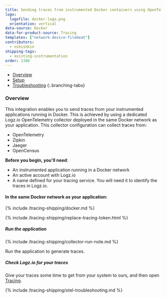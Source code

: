 ```yaml
---
title: Sending traces from instrumented Docker containers using OpenTelemetry
logo:
  logofile: docker-logo.png
  orientation: vertical
data-source: Docker
data-for-product-source: Tracing
templates: ["network-device-filebeat"]
contributors:
  - nshishkin
shipping-tags:
  - existing-instrumentation
order: 1380
---
```


<!-- tabContainer:start -->
<div class="branching-container">

* [Overview](#overview)
* [Setup](#setup)
* [Troubleshooting](#troubleshooting)
{:.branching-tabs}

<!-- tab:start -->
<div id="overview">

### Overview

This integration enables you to send traces from your instrumented applications running in Docker. This is achieved by using a dedicated Logz.io OpenTelemetry collector deployed in the same Docker network as your application. This collector configuration can collect traces from:

* OpenTelemetry
* Zipkin
* Jaeger
* OpenCensus 


</div>
<!-- tab:end -->


<!-- tab:start -->
<div id="setup">


**Before you begin, you'll need**:

* An instrumented application running in a Docker network
* An active account with Logz.io
* A name defined for your tracing service. You will need it to identify the traces in Logz.io.


<div class="tasklist">

#### In the same Docker network as your application:

{% include /tracing-shipping/docker.md %}

{% include /tracing-shipping/replace-tracing-token.html %}


##### Run the application

{% include /tracing-shipping/collector-run-note.md %}

Run the application to generate traces.


##### Check Logz.io for your traces

Give your traces some time to get from your system to ours, and then open [Tracing](https://app.logz.io/#/dashboard/jaeger).

</div>

</div>
<!-- tab:end -->

<!-- tab:start -->
<div id="troubleshooting">

{% include /tracing-shipping/otel-troubleshooting.md %}

</div>
<!-- tab:end -->

</div>
<!-- tabContainer:end -->